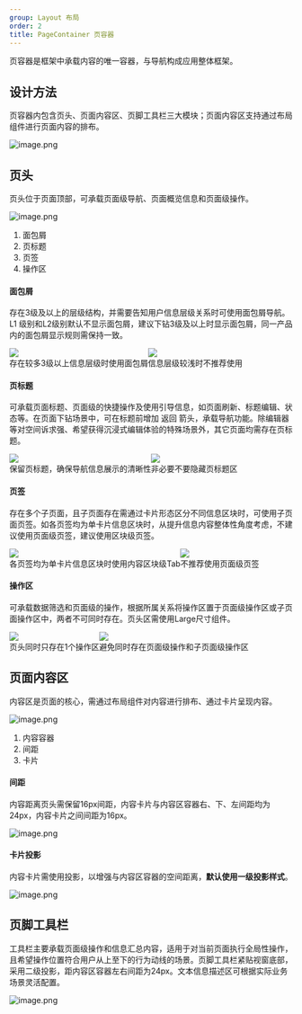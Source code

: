 ```yaml
---
group: Layout 布局
order: 2
title: PageContainer 页容器
---
```


页容器是框架中承载内容的唯一容器，与导航构成应用整体框架。

## 设计方法

页容器内包含页头、页面内容区、页脚工具栏三大模块；页面内容区支持通过布局组件进行页面内容的排布。

![image.png](https://mdn.alipayobjects.com/oceanbase_design/afts/img/mO61QbOcU_kAAAAAAAAAAAAADv3-AQBr/original)

## 页头

页头位于页面顶部，可承载页面级导航、页面概览信息和页面级操作。

![image.png](https://mdn.alipayobjects.com/oceanbase_design/afts/img/bgnxS5QoufkAAAAAAAAAAAAADv3-AQBr/original)

1. 面包屑
2. 页标题
3. 页签
4. 操作区

#### 面包屑

存在3级及以上的层级结构，并需要告知用户信息层级关系时可使用面包屑导航。L1 级别和L2级别默认不显示面包屑，建议下钻3级及以上时显示面包屑，同一产品内的面包屑显示规则需保持一致。

<div style="display: flex">
  <div>
    <img src="https://mdn.alipayobjects.com/oceanbase_design/afts/img/Rl5kSZqDL78AAAAAAAAAAAAADv3-AQBr/original" />
    <div class="image-description"><Do></Do>存在较多3级以上信息层级时使用面包屑</div>
  </div>
  <div>
    <img src="https://mdn.alipayobjects.com/oceanbase_design/afts/img/1XkRS41yhVQAAAAAAAAAAAAADv3-AQBr/original" />
    <div class="image-description"><Caution></Caution>信息层级较浅时不推荐使用</div>
  </div>
</div>

#### 页标题

可承载页面标题、页面级的快捷操作及使用引导信息，如页面刷新、标题编辑、状态等。在页面下钻场景中，可在标题前增加 返回 箭头，承载导航功能。除编辑器等对空间诉求强、希望获得沉浸式编辑体验的特殊场景外，其它页面均需存在页标题。

<div style="display: flex">
  <div>
    <img src="https://mdn.alipayobjects.com/oceanbase_design/afts/img/-FbfRoXHa7cAAAAAAAAAAAAADv3-AQBr/original" />
    <div class="image-description"><Do></Do>保留页标题，确保导航信息展示的清晰性</div>
  </div>
  <div>
    <img src="https://mdn.alipayobjects.com/oceanbase_design/afts/img/mdpdSJFZKi0AAAAAAAAAAAAADv3-AQBr/original" />
    <div class="image-description"><Donot></Donot>非必要不要隐藏页标题区</div>
  </div>
</div>

#### 页签

存在多个子页面，且子页面存在需通过卡片形态区分不同信息区块时，可使用子页面页签。如各页签均为单卡片信息区块时，从提升信息内容整体性角度考虑，不建议使用页面级页签，建议使用区块级页签。

<div style="display: flex">
  <div>
    <img src="https://mdn.alipayobjects.com/oceanbase_design/afts/img/VujlQbz8lVsAAAAAAAAAAAAADv3-AQBr/original" />
    <div class="image-description"><Do></Do>各页签均为单卡片信息区块时使用内容区块级Tab</div>
  </div>
  <div>
    <img src="https://mdn.alipayobjects.com/oceanbase_design/afts/img/QtvqTb_p-TEAAAAAAAAAAAAADv3-AQBr/original" />
    <div class="image-description"><Caution></Caution>不推荐使用页面级页签</div>
  </div>
</div>

#### 操作区

可承载数据筛选和页面级的操作，根据所属关系将操作区置于页面级操作区或子页面操作区中，两者不可同时存在。页头区需使用Large尺寸组件。

<div style="display: flex">
  <div>
    <img src="https://mdn.alipayobjects.com/oceanbase_design/afts/img/ERzITJRm8_QAAAAAAAAAAAAADv3-AQBr/original" />
    <div class="image-description"><Do></Do>页头同时只存在1个操作区</div>
  </div>
  <div>
    <img src="https://mdn.alipayobjects.com/oceanbase_design/afts/img/M280SpDCkAsAAAAAAAAAAAAADv3-AQBr/original" />
    <div class="image-description"><Donot></Donot>避免同时存在页面级操作和子页面级操作区</div>
  </div>
</div>

## 页面内容区

内容区是页面的核心，需通过布局组件对内容进行排布、通过卡片呈现内容。

![image.png](https://mdn.alipayobjects.com/oceanbase_design/afts/img/hQqPRKEUBoUAAAAAAAAAAAAADv3-AQBr/original)

1. 内容容器
2. 间距
3. 卡片

#### 间距

内容距离页头需保留16px间距，内容卡片与内容区容器右、下、左间距均为24px，内容卡片之间间距为16px。

![image.png](https://mdn.alipayobjects.com/oceanbase_design/afts/img/F0F4RaJe9PIAAAAAAAAAAAAADv3-AQBr/original)

#### 卡片投影

内容卡片需使用投影，以增强与内容区容器的空间距离，**默认使用一级投影样式**。

![image.png](https://mdn.alipayobjects.com/oceanbase_design/afts/img/gwSjR4EccGYAAAAAAAAAAAAADv3-AQBr/original)

## 页脚工具栏

工具栏主要承载页面级操作和信息汇总内容，适用于对当前页面执行全局性操作，且希望操作位置符合用户从上至下的行为动线的场景。页脚工具栏紧贴视窗底部，采用二级投影，距内容区容器左右间距为24px。文本信息描述区可根据实际业务场景灵活配置。

![image.png](https://mdn.alipayobjects.com/oceanbase_design/afts/img/xlwfSbv3w24AAAAAAAAAAAAADv3-AQBr/original)

